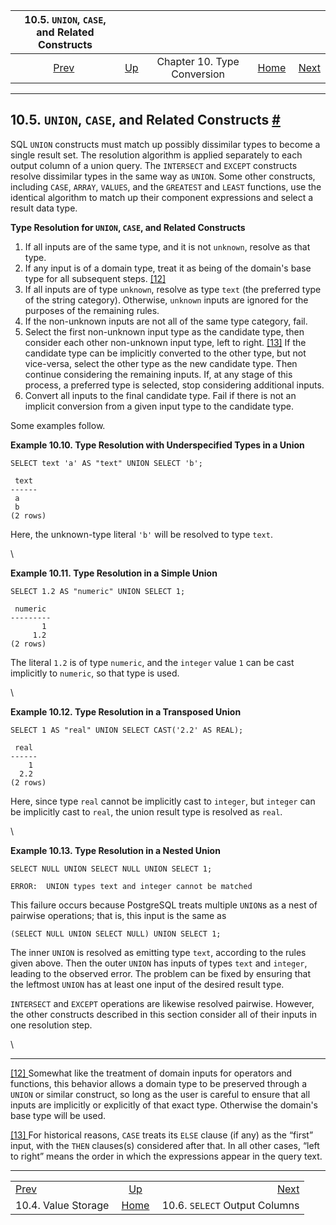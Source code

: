 <!--?xml version="1.0" encoding="UTF-8" standalone="no"?-->

|    10.5. `UNION`, `CASE`, and Related Constructs   |                                                   |                             |                                                       |                                                             |
| :------------------------------------------------: | :------------------------------------------------ | :-------------------------: | ----------------------------------------------------: | ----------------------------------------------------------: |
| [Prev](typeconv-query.html "10.4. Value Storage")  | [Up](typeconv.html "Chapter 10. Type Conversion") | Chapter 10. Type Conversion | [Home](index.html "PostgreSQL 17devel Documentation") |  [Next](typeconv-select.html "10.6. SELECT Output Columns") |

***

## 10.5. `UNION`, `CASE`, and Related Constructs [#](#TYPECONV-UNION-CASE)

[]()[]()[]()[]()[]()[]()

SQL `UNION` constructs must match up possibly dissimilar types to become a single result set. The resolution algorithm is applied separately to each output column of a union query. The `INTERSECT` and `EXCEPT` constructs resolve dissimilar types in the same way as `UNION`. Some other constructs, including `CASE`, `ARRAY`, `VALUES`, and the `GREATEST` and `LEAST` functions, use the identical algorithm to match up their component expressions and select a result data type.

**Type Resolution for `UNION`, `CASE`, and Related Constructs**

1.  If all inputs are of the same type, and it is not `unknown`, resolve as that type.
2.  If any input is of a domain type, treat it as being of the domain's base type for all subsequent steps. [\[12\]](#ftn.id-1.5.9.10.9.3.1.1)
3.  If all inputs are of type `unknown`, resolve as type `text` (the preferred type of the string category). Otherwise, `unknown` inputs are ignored for the purposes of the remaining rules.
4.  If the non-unknown inputs are not all of the same type category, fail.
5.  Select the first non-unknown input type as the candidate type, then consider each other non-unknown input type, left to right. [\[13\]](#ftn.id-1.5.9.10.9.6.1.1) If the candidate type can be implicitly converted to the other type, but not vice-versa, select the other type as the new candidate type. Then continue considering the remaining inputs. If, at any stage of this process, a preferred type is selected, stop considering additional inputs.
6.  Convert all inputs to the final candidate type. Fail if there is not an implicit conversion from a given input type to the candidate type.

Some examples follow.

**Example 10.10. Type Resolution with Underspecified Types in a Union**

    SELECT text 'a' AS "text" UNION SELECT 'b';

     text
    ------
     a
     b
    (2 rows)

Here, the unknown-type literal `'b'` will be resolved to type `text`.

\


**Example 10.11. Type Resolution in a Simple Union**

    SELECT 1.2 AS "numeric" UNION SELECT 1;

     numeric
    ---------
           1
         1.2
    (2 rows)

The literal `1.2` is of type `numeric`, and the `integer` value `1` can be cast implicitly to `numeric`, so that type is used.

\


**Example 10.12. Type Resolution in a Transposed Union**

    SELECT 1 AS "real" UNION SELECT CAST('2.2' AS REAL);

     real
    ------
        1
      2.2
    (2 rows)

Here, since type `real` cannot be implicitly cast to `integer`, but `integer` can be implicitly cast to `real`, the union result type is resolved as `real`.

\


**Example 10.13. Type Resolution in a Nested Union**

    SELECT NULL UNION SELECT NULL UNION SELECT 1;

    ERROR:  UNION types text and integer cannot be matched

This failure occurs because PostgreSQL treats multiple `UNION`s as a nest of pairwise operations; that is, this input is the same as

    (SELECT NULL UNION SELECT NULL) UNION SELECT 1;

The inner `UNION` is resolved as emitting type `text`, according to the rules given above. Then the outer `UNION` has inputs of types `text` and `integer`, leading to the observed error. The problem can be fixed by ensuring that the leftmost `UNION` has at least one input of the desired result type.

`INTERSECT` and `EXCEPT` operations are likewise resolved pairwise. However, the other constructs described in this section consider all of their inputs in one resolution step.

\


***

[\[12\] ](#id-1.5.9.10.9.3.1.1)Somewhat like the treatment of domain inputs for operators and functions, this behavior allows a domain type to be preserved through a `UNION` or similar construct, so long as the user is careful to ensure that all inputs are implicitly or explicitly of that exact type. Otherwise the domain's base type will be used.

[\[13\] ](#id-1.5.9.10.9.6.1.1)For historical reasons, `CASE` treats its `ELSE` clause (if any) as the “first” input, with the `THEN` clauses(s) considered after that. In all other cases, “left to right” means the order in which the expressions appear in the query text.

***

|                                                    |                                                       |                                                             |
| :------------------------------------------------- | :---------------------------------------------------: | ----------------------------------------------------------: |
| [Prev](typeconv-query.html "10.4. Value Storage")  |   [Up](typeconv.html "Chapter 10. Type Conversion")   |  [Next](typeconv-select.html "10.6. SELECT Output Columns") |
| 10.4. Value Storage                                | [Home](index.html "PostgreSQL 17devel Documentation") |                               10.6. `SELECT` Output Columns |
